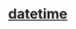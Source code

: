 # [datetime](https://docs.python.org/zh-cn/3/library/datetime.html?highlight=datetime#datetime.datetime.now)
